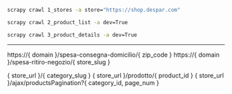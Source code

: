 ```bash
scrapy crawl 1_stores -a store="https://shop.despar.com"
```

``` bash
scrapy crawl 2_product_list -a dev=True
```

```bash
scrapy crawl 3_product_details -a dev=True
```

---


https://{ domain }/spesa-consegna-domicilio/{ zip_code }
https://{ domain }/spesa-ritiro-negozio/{ store_slug }

{ store_url }/{ category_slug }
{ store_url }/prodotto/{ product_id }
{ store_url }/ajax/productsPagination?{ category_id, page_num }

